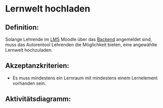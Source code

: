 # Lernwelt hochladen

## Definition:

Solange Lehrende im [LMS](Learning-Management-System-GE.md) Moodle über das [Backend](Backend-GE.md) angemeldet sind, muss das Autorentool Lehrenden die Möglichkeit
bieten, eine angewählte Lernwelt hochzuladen.

## Akzeptanzkriterien:

- Es muss mindestens ein Lernraum mit mindestens einem Lernelement vorhanden sein.

## Aktivitätsdiagramm:


